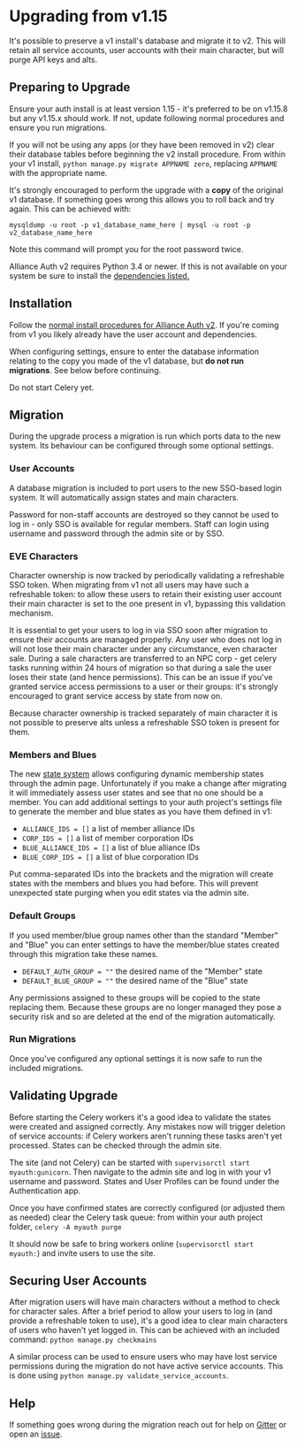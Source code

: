 # Upgrading from v1.15

It's possible to preserve a v1 install's database and migrate it to v2. This will retain all service accounts, user accounts with their main character, but will purge API keys and alts.

## Preparing to Upgrade

Ensure your auth install is at least version 1.15 - it's preferred to be on v1.15.8 but any v1.15.x should work. If not, update following normal procedures and ensure you run migrations.

If you will not be using any apps (or they have been removed in v2) clear their database tables before beginning the v2 install procedure. From within your v1 install, `python manage.py migrate APPNAME zero`, replacing `APPNAME` with the appropriate name.

It's strongly encouraged to perform the upgrade with a **copy** of the original v1 database. If something goes wrong this allows you to roll back and try again. This can be achieved with:

    mysqldump -u root -p v1_database_name_here | mysql -u root -p v2_database_name_here

Note this command will prompt you for the root password twice.

Alliance Auth v2 requires Python 3.4 or newer. If this is not available on your system be sure to install the [dependencies listed.](allianceauth.md#python)

## Installation

Follow the [normal install procedures for Alliance Auth v2](allianceauth.md). If you're coming from v1 you likely already have the user account and dependencies.

When configuring settings, ensure to enter the database information relating to the copy you made of the v1 database, but **do not run migrations**. See below before continuing.

Do not start Celery yet.

## Migration

During the upgrade process a migration is run which ports data to the new system. Its behaviour can be configured through some optional settings.

### User Accounts

A database migration is included to port users to the new SSO-based login system. It will automatically assign states and main characters.

Password for non-staff accounts are destroyed so they cannot be used to log in - only SSO is available for regular members. Staff can login using username and password through the admin site or by SSO.

### EVE Characters

Character ownership is now tracked by periodically validating a refreshable SSO token. When migrating from v1 not all users may have such a refreshable token: to allow these users to retain their existing user account their main character is set to the one present in v1, bypassing this validation mechanism.

It is essential to get your users to log in via SSO soon after migration to ensure their accounts are managed properly. Any user who does not log in will not lose their main character under any circumstance, even character sale. During a sale characters are transferred to an NPC corp - get celery tasks running within 24 hours of migration so that during a sale the user loses their state (and hence permissions). This can be an issue if you've granted service access permissions to a user or their groups: it's strongly encouraged to grant service access by state from now on.

Because character ownership is tracked separately of main character it is not possible to preserve alts unless a refreshable SSO token is present for them.

### Members and Blues

The new [state system](../../features/states.md) allows configuring dynamic membership states through the admin page. Unfortunately if you make a change after migrating it will immediately assess user states and see that no one should be a member. You can add additional settings to your auth project's settings file to generate the member and blue states as you have them defined in v1:
 - `ALLIANCE_IDS = []` a list of member alliance IDs
 - `CORP_IDS = []` a list of member corporation IDs
 - `BLUE_ALLIANCE_IDS = []` a list of blue alliance IDs
 - `BLUE_CORP_IDS = []` a list of blue corporation IDs

Put comma-separated IDs into the brackets and the migration will create states with the members and blues you had before. This will prevent unexpected state purging when you edit states via the admin site.

### Default Groups

If you used member/blue group names other than the standard "Member" and "Blue" you can enter settings to have the member/blue states created through this migration take these names.
 - `DEFAULT_AUTH_GROUP = ""` the desired name of the "Member" state
 - `DEFAULT_BLUE_GROUP = ""` the desired name of the "Blue" state

Any permissions assigned to these groups will be copied to the state replacing them. Because these groups are no longer managed they pose a security risk and so are deleted at the end of the migration automatically.

### Run Migrations

Once you've configured any optional settings it is now safe to run the included migrations.

## Validating Upgrade

Before starting the Celery workers it's a good idea to validate the states were created and assigned correctly. Any mistakes now will trigger deletion of service accounts: if Celery workers aren't running these tasks aren't yet processed. States can be checked through the admin site.

The site (and not Celery) can be started with `supervisorctl start myauth:gunicorn`. Then navigate to the admin site and log in with your v1 username and password. States and User Profiles can be found under the Authentication app.

Once you have confirmed states are correctly configured (or adjusted them as needed) clear the Celery task queue: from within your auth project folder, `celery -A myauth purge`

It should now be safe to bring workers online (`supervisorctl start myauth:`) and invite users to use the site.

## Securing User Accounts

After migration users will have main characters without a method to check for character sales. After a brief period to allow your users to log in (and provide a refreshable token to use), it's a good idea to clear main characters of users who haven't yet logged in. This can be achieved with an included command: `python manage.py checkmains`

A similar process can be used to ensure users who may have lost service permissions during the migration do not have active service accounts. This is done using `python manage.py validate_service_accounts`.

## Help

If something goes wrong during the migration reach out for help on [Gitter](https://gitter.im/R4stl1n/allianceauth) or open an [issue](https://gitlab.com/allianceauth/allianceauth/issues).
